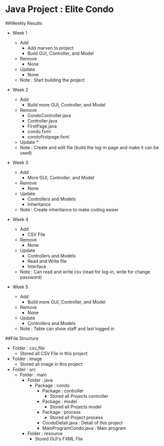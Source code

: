 # Java Project : Elite Condo #
##Weekly Results
* Week 1
    * Add
        * Add marven to project
        * Build GUI, Controller, and Model
    * Remove
        * None
    * Update
        * None
    * Note : Start building the project
        
* Week 2
    * Add
        * Build more GUI, Controller, and Model
    * Remove
        * CondoController.java
        * Controller.java
        * FirstPage.java
        * condo.fxml
        * condofirstpage.fxml
    * Update
        *
    * Note : Create and edit file (build the log-in page and make it can be used)
        
* Week 3
    * Add
        * More GUI, Controller, and Model
    * Remove
        * None
    * Update
        * Controllers and Models
        * Inheritance
    * Note : Create inheritance to make coding easier
        
* Week 4
    * Add
        * CSV File
    * Remove
        * None
    * Update
        * Controllers and Models
        * Read and Write file
        * Interface
    * Note : Can read and write csv (read for log-in, write for change password)
        
* Week 5
    * Add
        * Build more GUI, Controller, and Model
    * Remove
        * None
    * Update
        * Controllers and Models
    * Note : Table can show staff and last logged in
    
##File Structure
* Folder : csv_file
    * Stored all CSV File in this project
* Folder : image
    * Stored all image in this project
* Folder : src
    * Folder : main
        * Folder : java
            * Package : condo
                * Package : controller
                    * Stored all Projects controller
                * Package : model
                    * Stored all Projects model
                * Package : process
                    * Stored all Project process
                * CondoDetail.java : Detail of this project
                * MainProgramCondo.java : Main program
        * Folder : resource
            * Stored GUI's FXML File